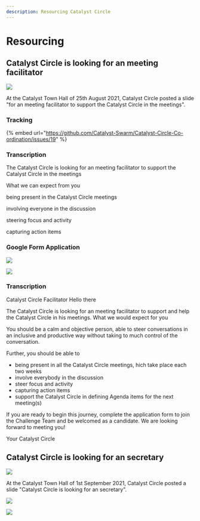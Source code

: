 ```yaml
---
description: Resourcing Catalyst Circle
---
```


# Resourcing

## Catalyst Circle is looking for an meeting facilitator 

![](../.gitbook/assets/2021-08-26-8-.png)

At the Catalyst Town Hall of 25th August 2021, Catalyst Circle posted a slide "for an meeting facilitator to support the Catalyst Circle in the meetings".

### Tracking

{% embed url="https://github.com/Catalyst-Swarm/Catalyst-Circle-Co-ordination/issues/19" %}

### Transcription

The Catalyst Circle is looking for an meeting facilitator to support the Catalyst Circle in the meetings

What we can expect from you

being present in the Catalyst Circle meetings

involving everyone in the discussion

steering focus and activity

capturing action items

### Google Form Application

![](../.gitbook/assets/2021-08-26-11-.png)



![](../.gitbook/assets/2021-08-26-12-.png)

### Transcription

Catalyst Circle Facilitator Hello there

The Catalyst Circle is looking for an meeting facilitator to support and help the Catalyst Circle in his meetings. What we would expect for you

You should be a calm and objective person, able to steer conversations in an inclusive and productive way without taking to much control of the conversation.

Further, you should be able to

* being present in all the Catalyst Circle meetings, hich take place each two weeks
* involve everybody in the discussion
* steer focus and activity
* capturing action items
* support the Catalyst Circle in defining Agenda items for the next meeting\(s\)

If you are ready to begin this journey, complete the application form to join the Challenge Team and be welcomed as a candidate. We are looking forward to meeting you!

Your Catalyst Circle

## Catalyst Circle is looking for an secretary

![](../.gitbook/assets/2021-09-01-5-.png)

At the Catalyst Town Hall of 1st September 2021, Catalyst Circle posted a slide "Catalyst Circle is looking for an secretary".

![](../.gitbook/assets/2021-09-01-2-.png)

![](../.gitbook/assets/2021-09-01-3-.png)







